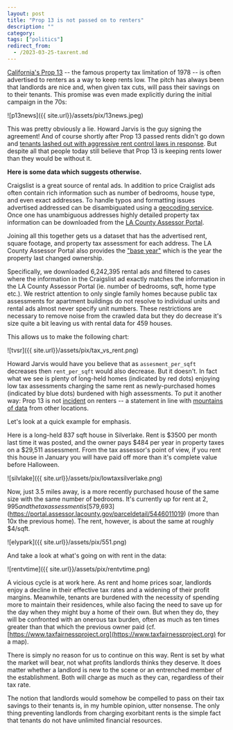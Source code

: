 ```yaml
---
layout: post
title: "Prop 13 is not passed on to renters"
description: ""
category:
tags: ["politics"]
redirect_from:
  - /2023-03-25-taxrent.md
---
```


[California's Prop 13](https://en.wikipedia.org/wiki/1978_California_Proposition_13) -- the famous property tax limitation of 1978 -- is often advertised to renters as a way to keep rents low. The pitch has always been that landlords are nice and, when given tax cuts, will pass their savings on to their tenants. This promise was even made explicitly during the initial campaign in the 70s:

![p13news]({{ site.url}}/assets/pix/13news.jpeg)

This was pretty obviously a lie. Howard Jarvis is the guy signing the agreement! And of course shortly after Prop 13 passed rents didn't go down and [tenants lashed out with aggressive rent control laws in response](
https://luskincenter.history.ucla.edu/wp-content/uploads/sites/66/2018/09/People-Are-Simply-Unable-to-Pay-the-Rent.pdf). But despite all that people today still believe that Prop 13 is keeping rents lower than they would be without it.

**Here is some data which suggests otherwise.**

<!--more-->

Craigslist is a great source of rental ads. In addition to price Craiglist ads often contain rich information such as number of bedrooms, house type, and even exact addresses. To handle typos and formatting issues advertised addressed can be disambiguated using a [geocoding service](https://developers.google.com/maps/documentation/geocoding/overview). Once one has unambiguous addresses highly detailed property tax information can be downloaded from the [LA County Assessor Portal](https://portal.assessor.lacounty.gov/parceldetail/7250005018).

Joining all this together gets us a dataset that has the advertised rent, square footage, and property tax assessment for each address. The LA County Assessor Portal also provides the ["base year"](https://assessor.lacounty.gov/homeowners/realproperty) which is the year the property last changed ownership.

Specifically, we downloaded 6,242,395 rental ads and filtered to cases where the information in the Craigslist ad exactly matches the information in the LA County Assessor Portal (ie. number of bedrooms, sqft, home type etc.). We restrict attention to only single family homes because public tax assessments for apartment buildings do not resolve to individual units and rental ads almost never specify unit numbers. These restrictions are necessary to remove noise from the crawled data but they do decrease it's size quite a bit leaving us with rental data for 459 houses.

This allows us to make the following chart:

![tvsr]({{ site.url}}/assets/pix/tax_vs_rent.png)

Howard Jarvis would have you believe that as `assesment_per_sqft` decreases then `rent_per_sqft` would also decrease. But it doesn't. In fact what we see is plenty of long-held homes (indicated by red dots) enjoying low tax assessments charging the same rent as newly-purchased homes (indicated by blue dots) burdened with high assessments. To put it another way: Prop 13 is not [incident](https://en.wikipedia.org/wiki/Tax_incidence) on renters -- a statement in line with [mountains of data](https://gameofrent.com/content/can-lvt-be-passed-on-to-tenants) from other locations.

Let's look at a quick example for emphasis.

Here is a long-held 837 sqft house in Silverlake. Rent is $3500 per month last time it was posted, and the owner pays $484 per year in property taxes on a $29,511 assessment. From the tax assessor's point of view, if you rent this house in January you will have paid off more than it's complete value before Halloween.

![silvlake]({{ site.url}}/assets/pix/lowtaxsilverlake.png)

Now, just 3.5 miles away, is a more recently purchased house of the same size with the same number of bedrooms. It's currently up for rent at $2,995 and the tax assessment is [$579,693](https://portal.assessor.lacounty.gov/parceldetail/5446011019) (more than 10x the previous home). The rent, however, is about the same at roughly $4/sqft. 

![elypark]({{ site.url}}/assets/pix/551.png)

And take a look at what's going on with rent in the data:

![rentvtime]({{ site.url}}/assets/pix/rentvtime.png)

A vicious cycle is at work here. As rent and home prices soar, landlords enjoy a decline in their effective tax rates and a widening of their profit margins.  Meanwhile, tenants are burdened with the necessity of spending more to maintain their residences, while also facing the need to save up for the day when they might buy a home of their own. But when they do, they will be confronted with an onerous tax burden, often as much as ten times greater than that which the previous owner paid (cf. [https://www.taxfairnessproject.org](https://www.taxfairnessproject.org) for a map).

There is simply no reason for us to continue on this way. Rent is set by what the market will bear, not what profits landlords thinks they deserve. It does matter whether a landlord is new to the scene or an entrenched member of the establishment. Both will charge as much as they can, regardless of their tax rate.

The notion that landlords would somehow be compelled to pass on their tax savings to their tenants is, in my humble opinion, utter nonsense. The only thing preventing landlords from charging exorbitant rents is the simple fact that tenants do not have unlimited financial resources.

